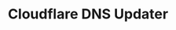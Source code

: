 ---
layout: post
title: "Cloudflare DNS Updater"
description: "Simple Cloudflare DNS Updater script built on v4 of their API that supports multiple domains. It is built with NodeJS standard packages. Mainly built to make Cloudflare IP updating easy as it does not normally support DynDNS by default and provide it within other NodeJS applications. Customizable and easy to use."
thumb_image: "documentation/sample-image.jpg"
tags: [nodejs, cloudflare, api]
github_url: "cf-dns-autoupdater"
---